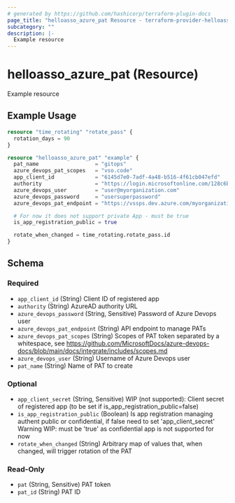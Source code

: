 ```yaml
---
# generated by https://github.com/hashicorp/terraform-plugin-docs
page_title: "helloasso_azure_pat Resource - terraform-provider-helloasso"
subcategory: ""
description: |-
  Example resource
---
```


# helloasso_azure_pat (Resource)

Example resource

## Example Usage

```terraform
resource "time_rotating" "rotate_pass" {
  rotation_days = 90
}

resource "helloasso_azure_pat" "example" {
  pat_name                  = "gitops"
  azure_devops_pat_scopes   = "vso.code"
  app_client_id             = "6145d7e0-7adf-4a48-b516-4f61cb047efd"
  authority                 = "https://login.microsoftonline.com/128c6ba1-f30f-4176-87d4-a93c61ae4ef0"
  azure_devops_user         = "user@myorganization.com"
  azure_devops_password     = "usersuperpassword"
  azure_devops_pat_endpoint = "https://vssps.dev.azure.com/myorganization/_apis/tokens/pats"

  # For now it does not support private App - must be true
  is_app_registration_public = true

  rotate_when_changed = time_rotating.rotate_pass.id
}
```

<!-- schema generated by tfplugindocs -->
## Schema

### Required

- `app_client_id` (String) Client ID of registered app
- `authority` (String) AzureAD authority URL
- `azure_devops_password` (String, Sensitive) Password of Azure Devops user
- `azure_devops_pat_endpoint` (String) API endpoint to manage PATs
- `azure_devops_pat_scopes` (String) Scopes of PAT token separated by a whitespace, see https://github.com/MicrosoftDocs/azure-devops-docs/blob/main/docs/integrate/includes/scopes.md
- `azure_devops_user` (String) Username of Azure Devops user
- `pat_name` (String) Name of PAT to create

### Optional

- `app_client_secret` (String, Sensitive) WIP (not supported): Client secret of registered app (to be set if is_app_registration_public=false)
- `is_app_registration_public` (Boolean) Is app registration managing authent public or confidential, if false need to set 'app_client_secret'
															Warning WIP: must be 'true' as confidential app is not supported for now
- `rotate_when_changed` (String) Arbitrary map of values that, when changed, will trigger rotation of the PAT

### Read-Only

- `pat` (String, Sensitive) PAT token
- `pat_id` (String) PAT ID


